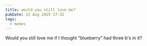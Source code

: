 ```yaml
---
title: would you still love me?
pubDate: 12 Aug 2025 17:32
tags: 
  - memes
---
```


Would you still love me if I thought "blueberry" had three b's in it?